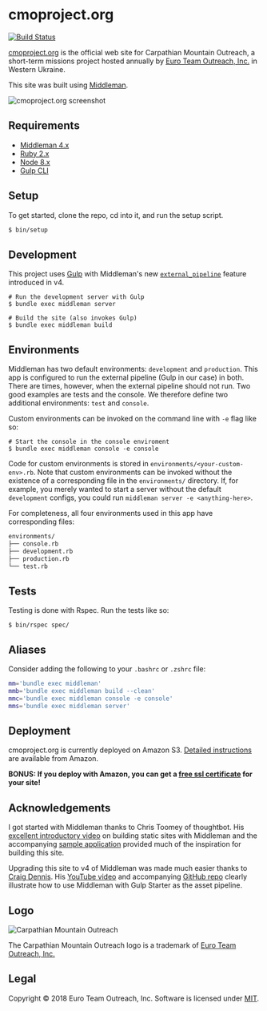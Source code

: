 cmoproject.org
==============

[![Build Status][travis-svg]][travis]

[cmoproject.org][cmo] is the official web site for Carpathian Mountain Outreach, a short-term missions project hosted annually by [Euro Team Outreach, Inc.][eto] in Western Ukraine.

This site was built using [Middleman][middleman].

![cmoproject.org screenshot][screenshot]

Requirements
------------

* [Middleman 4.x][middleman-docs]
* [Ruby 2.x][ruby]
* [Node 8.x][nodejs]
* [Gulp CLI][gulp-cli]


Setup
-----

To get started, clone the repo, cd into it, and run the setup script.

```sh
$ bin/setup
```

Development
-----------

This project uses [Gulp][gulp] with Middleman's new [`external_pipeline`][external-pipeline] feature introduced in v4.

    # Run the development server with Gulp
    $ bundle exec middleman server
    
    # Build the site (also invokes Gulp)
    $ bundle exec middleman build

Environments
------------

Middleman has two default environments: `development` and `production`. This app is configured to run the external pipeline (Gulp in our case) in both. There are times, however, when the external pipeline should not run. Two good examples are tests and the console. We therefore define two additional environments: `test` and `console`.

Custom environments can be invoked on the command line with `-e` flag like so:

    # Start the console in the console enviroment
    $ bundle exec middleman console -e console

Code for custom environments is stored in `environments/<your-custom-env>.rb`. Note that custom environments can be invoked without the existence of a corresponding file in the `environments/` directory. If, for example, you merely wanted to start a server without the default `development` configs, you could run `middleman server -e <anything-here>`.

For completeness, all four environments used in this app have corresponding files:

```sh
environments/
├── console.rb
├── development.rb
├── production.rb
└── test.rb
```

Tests
-----

Testing is done with Rspec. Run the tests like so:

    $ bin/rspec spec/

Aliases
-------

Consider adding the following to your `.bashrc` or `.zshrc` file:

```sh
mm='bundle exec middleman'
mmb='bundle exec middleman build --clean'
mmc='bundle exec middleman console -e console'
mms='bundle exec middleman server'
```

Deployment
----------

cmoproject.org is currently deployed on Amazon S3. [Detailed instructions][aws-s3-deployment] are available from Amazon.

**BONUS: If you deploy with Amazon, you can get a [free ssl certificate][aws-cert-manager] for your site!**

Acknowledgements
----------------

I got started with Middleman thanks to Chris Toomey of thoughtbot. His [excellent introductory video][upcase-video] on building static sites with Middleman and the accompanying [sample application][mm-sample-app] provided much of the inspiration for building this site.

Upgrading this site to v4 of Middleman was made much easier thanks to [Craig Dennis][cdennis]. His [YouTube video][cdennis-video] and accompanying [GitHub repo][cdennis-github] clearly illustrate how to use Middleman with Gulp Starter as the asset pipeline.

Logo
----

![Carpathian Mountain Outreach][cmo-logo]

The Carpathian Mountain Outreach logo is a trademark of [Euro Team Outreach, Inc.][eto]

Legal
-----

Copyright &copy; 2018 Euro Team Outreach, Inc. Software is licensed under [MIT][license].

[aws-cert-manager]: https://aws.amazon.com/blogs/aws/new-aws-certificate-manager-deploy-ssltls-based-apps-on-aws/
[aws-s3-deployment]: https://aws.amazon.com/getting-started/projects/host-static-website/
[cdennis-github]: https://github.com/craigmdennis/middleman-gulp-starter
[cdennis-video]: https://youtu.be/-io8EeB3GHI
[cdennis]: https://twitter.com/craigmdennis
[cmo-logo]: https://s3.amazonaws.com/images.cmoproject.org/cmo-logo.png
[cmo]: https://cmoproject.org/
[eto]: https://euroteamoutreach.org/
[external-pipeline]: https://middlemanapp.com/advanced/external-pipeline/
[gulp-cli]: https://github.com/gulpjs/gulp/blob/master/docs/getting-started.md#getting-started
[gulp]: http://gulpjs.com/
[license]: https://github.com/euroteamoutreach/cmoproject.org/blob/master/LICENSE
[middleman-docs]: https://middlemanapp.com/basics/install/
[middleman]: https://middlemanapp.com/
[mm-sample-app]: https://github.com/thoughtbot/upcase-middleman-sample
[nodejs]: https://github.com/asdf-vm/asdf-nodejs
[ruby]: https://github.com/asdf-vm/asdf-ruby
[screenshot]: https://s3.amazonaws.com/images.cmoproject.org/cmoproject-screenshot.jpg
[travis-svg]: https://travis-ci.org/euroteamoutreach/cmoproject.org.svg?branch=master
[travis]: https://travis-ci.org/euroteamoutreach/cmoproject.org
[upcase-video]: https://upcase.com/videos/building-static-sites-with-middleman
